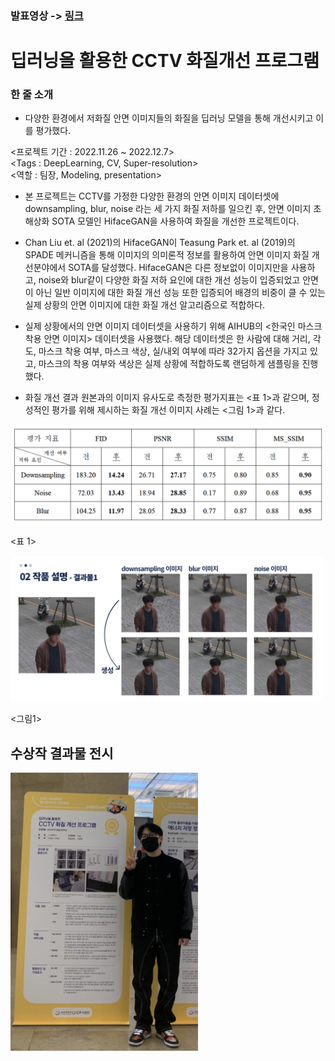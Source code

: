 ### 발표영상 -> [링크](https://www.youtube.com/watch?v=YDaXfIfclkY&t=164s)

# 딥러닝을 활용한 CCTV 화질개선 프로그램
### 한 줄 소개
- 다양한 환경에서 저화질 안면 이미지들의 화질을 딥러닝 모델을 통해 개선시키고 이를 평가했다.

<프로젝트 기간 : 2022.11.26 ~ 2022.12.7>    
<Tags : DeepLearning, CV, Super-resolution>   
<역할 : 팀장, Modeling, presentation>



- 본 프로젝트는 CCTV를 가정한 다양한 환경의 안면 이미지 데이터셋에 downsampling, blur, noise 라는 세 가지 화질 저하를 일으킨 후, 안면 이미지 초해상화 SOTA 모델인 HifaceGAN을 사용하여 화질을 개선한 프로젝트이다.

- Chan Liu et. al (2021)의 HifaceGAN이 Teasung Park et. al (2019)의 SPADE 메커니즘을 통해 이미지의 의미론적 정보를 활용하여 안면 이미지 화질 개선분야에서 SOTA를 달성했다. HifaceGAN은 다른 정보없이 이미지만을 사용하고, noise와 blur같이 다양한 화질 저하 요인에 대한 개선 성능이 입증되었고 안면이 아닌 일반 이미지에 대한 화질 개선 성능 또한 입증되어 배경의 비중이 클 수 있는 실제 상황의 안면 이미지에 대한 화질 개선 알고리즘으로 적합하다.

- 실제 상황에서의 안면 이미지 데이터셋을 사용하기 위해 AIHUB의 <한국인 마스크 착용 안면 이미지> 데이터셋을 사용했다. 해당 데이터셋은 한 사람에 대해 거리, 각도, 마스크 착용 여부, 마스크 색상, 실/내외 여부에 따라 32가지 옵션을 가지고 있고, 마스크의 착용 여부와 색상은 실제 상황에 적합하도록 랜덤하게 샘플링을 진행했다.
  
- 화질 개선 결과 원본과의 이미지 유사도로 측정한 평가지표는 <표 1>과 같으며, 정성적인 평가를 위해 제시하는 화질 개선 이미지 사례는 <그림 1>과 같다.
  
<img src = './img/results1.png' width = 600>

<표 1>

<img src = './img/results.png' width = 500>

<그림1>




## 수상작 결과물 전시
<img src = './img/image.png' width='300px'>
